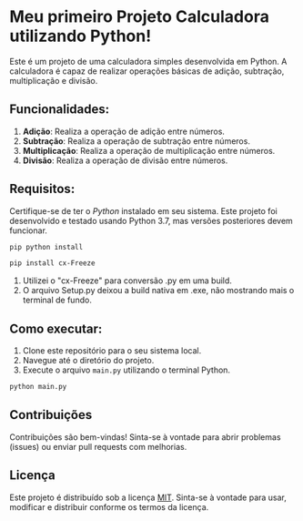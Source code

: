 # Meu primeiro Projeto Calculadora utilizando Python!

Este é um projeto de uma calculadora simples desenvolvida em Python. A calculadora é capaz de realizar operações básicas de adição, subtração, multiplicação e divisão.

## Funcionalidades:

1. **Adição**: Realiza a operação de adição entre números.
2. **Subtração**: Realiza a operação de subtração entre números.
3. **Multiplicação**: Realiza a operação de multiplicação entre números.
4. **Divisão**: Realiza a operação de divisão entre números.

## Requisitos:

Certifique-se de ter o *Python* instalado em seu sistema. Este projeto foi desenvolvido e testado usando Python 3.7, mas versões posteriores devem funcionar.

```bash
pip python install
```
```bash
pip install cx-Freeze 
```
1. Utilizei o "cx-Freeze" para conversão .py em uma build.
2. O arquivo Setup.py deixou a build nativa em .exe, não mostrando mais o terminal de fundo. 

## Como executar:

1. Clone este repositório para o seu sistema local.
2. Navegue até o diretório do projeto.
3. Execute o arquivo `main.py` utilizando o terminal Python.
```bash
python main.py
```

## Contribuições

Contribuições são bem-vindas! Sinta-se à vontade para abrir problemas (issues) ou enviar pull requests com melhorias.

## Licença

Este projeto é distribuído sob a licença [MIT](LICENSE). Sinta-se à vontade para usar, modificar e distribuir conforme os termos da licença.
